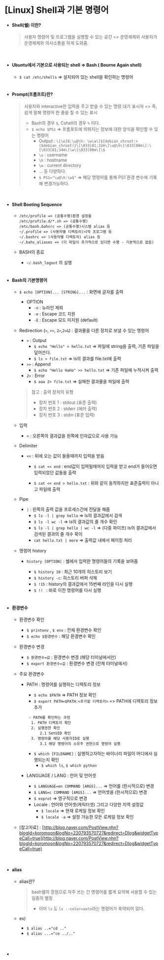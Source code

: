 # [Linux] Shell과 기본 명령어

- #### Shell(쉘) 이란?

  > 사용자 명령어 및 프로그램을 실행할 수 있는 공간 => 운영체제와 사용자가 운영체제와 의사소통을 하게 도와줌.

  <br>

- #### Ubuntu에서 기본으로 사용되는 shell => Bash ( Bourne Again shell)

  - `$ cat /etc/shells` => 설치되어 있는 shell을 확인하는 명령어

  <br>

- #### Prompt(프롬프트)란? 

  > 사용자와 interactive한 입력을 주고 받을 수 있는 명령 대기 표시자  =>  즉, 쉽게 말해 명령어 한 줄을 칠 수 있는 표시
  >
  > - Bash의 경우 `$`, Cshell의 경우 `%` 이다.
  > - `$ echo $PS1`  => 프롬포트에 띄워지는 정보에 대한 양식을 확인할 수 있는 명령어
  >   - Output :  `\[\e]0;\u@\h: \w\a\]${debian_chroot:+($debian_chroot)}\[\033[01;32m\]\u@\h\[\033[00m\]:\[\033[01;34m\]\w\[\033[00m\]\$` 
  >   - `\u` : username
  >   - `\h` : hostname
  >   - `\w` : current directory
  >   - ... 등 다양하다.
  >   -  `$ PS1="\u@\h:\w$"` => 해당 명령어를 통해 PS1 환경 변수에 기록해 변경가능하다.

  <br>

- #### Shell Booting Sequence

  - ```
    /etc/profile => (공통수행)환경 설정들
    /etc/profile.d/*.sh => (공통수행)
    /etc/bash.bahsrc => (공통수행)시스템 alias 등
    ~/.profile => (사용자별 디렉토리)시작 프로그램 등
    ~/.bashrc => (사용자별 디렉토리) alias 등
    ~/.bahs_aliases => (이 파일이 추가적으로 있다면 수행 - 기본적으로 없음)
    ```

  - BASH의 종료

    - `~/.bash_logout` 의 실행

    <br>

- ####  Bash의 기본명령어

  - `$ echo [OPTION]... [STRING]...` : 화면에 글자를 출력

    - OPTION
      - `-n` : 뉴라인 제외
      - `-e` : Escape 코드 지원
      - `-E` : Escape 모드 미지원 (default)

  - Redirection (`>`, `>>`, `2>`,`2>&`) : 결과물을 다른 장치로 보낼 수 있는 명령어

    - `>` : Output
      - `$ echo "Hello" > hello.txt` => 파일에 string을 출력, 기존 파일을 덮어쓴다.
      - `$ ls > file.txt` => ls의 결과를 file.txt에 출력
    - `>>` : Append
      - `$ echo "Hello HaHa" >> hello.txt` => 기존 파일에 누적시켜 출력
    - `2>` : Error
      - `$ aaa 2> file.txt` => 실패한 결과물을 파일에 출력

    > 참고 : 출력 장치의 유형 
    >
    > - 장치 번호 1 : stdout (표준 출력)
    > - 장치 번호 2 : stderr (에러 출력)
    > - 장치 번호 3 : stdin (표준 입력)

  - 입력

    - `<` : 오른쪽의 결과값을 왼쪽에 인자값으로 사용 가능

  - Delimiter 

    - `<<` : 뒤에 오는 값이 들올때까지 입력을 받음

      - `$ cat << end` : end값이 입력될때까지 입력을 받고 end가 들어오면 입력되었던 값들을 출력

      - `$ cat << end > hello.txt` : 위와 같이 동작하지만 표준출력이 아니고 파일에 출력 

  - Pipe

    - `|` : 왼쪽의 출력 값을 프로세스간에 전달을 해줌
      - `$ ls -l | grep hello` => ls의 결과값에서 검색
      - `$ ls -l wc -l` => ls의 결과값의 줄 개수 확인
      - `$ ls -l | grep hello | wc -l` => (다중 파이프) ls의 결과값에서 검색된 결과의 줄 개수 확이
      - `cat hello.txt | more` => 출력값 내에서 페이징 처리

  - 명령어 history

    - `history [OPTION]` : 쉘에서 입력한 명령어들의 기록을 보여줌

      - `$ history 10` : 최근 10개의 히스토리 보기
      - `$ history -c`: 히스토리 버퍼 삭제
      - `$ !15` : history의 결과값에서 15번째 라인을 다시 실행
      - `$ !! ` : 바로 이전 명령어를 다시 실행

      <br>

- #### 환경변수 
  - 환경변수 확인

    - `$ printenv` , `$ env` : 전체 환경변수 확인
    - `$ echo $환경변수` : 해당 환경변수 확인

  - 환경변수 변경

    - `$ 환경변수=값` : 환경변수 변경 (해당 터미널에서만)
    - `$ export 환경변수=값` : 환경변수 변경 (전체 터미널에서)

  - 주요 환경변수

    - PATH : 명령어를 실행하는 디렉토리 정보

      - `$ echo $PATH` => PATH 정보 확인
      - `$ export PATH=$PATH:<추가할 디렉토리>` => PATH에 디렉토리 정보 추가

      ```
       - PATH를 확인하는 과정
      	1. PATH 디렉토리 확인
      	2. 실행권한 확인
      		2.1 SetUID 확인
      	3. 명령어를 해당 사용자ID로 실행
      		3.1 해당 명령어의 소유주 권한으로 명령어 실행
      ```

      - `$ which [FILENAME]` : 실행하고자하는 바이너리 파일이 어디에서 실행되는지 확인
        - `$ which ls`, `$ which python`

    - LANGUAGE / LANG : 언어 및 언어셋

      - `$ LANGUAGE=en COMMAND [ARGS]...` => 언어를 (한시적으로) 변경
      - `$ LANG=c COMMAND [ARGS]...` => 언어셋을 (한시적으로) 변경
      - `$ exprot` => 영구적으로 변경
      - Locale : 언어와 언어셋(캐릭터셋) 그리고 다양한 지역 설정값
        - `$ locale` => 현재 로케일 정보 확인
        - `$ locale -a` => 설정 가능한 모든 로케일 정보 확인

  - [참고자료] : [http://blog.naver.com/PostView.nhn?blogId=koromoon&logNo=220793570727&redirect=Dlog&widgetTypeCall=true](http://blog.naver.com/PostView.nhn?blogId=koromoon&logNo=220793570727&redirect=Dlog&widgetTypeCall=true)

    <br>

- #### alias

  - alias란?

    > bash쉘의 장점으로 자주 쓰는 긴 명령어를 짧게 요약해 사용할 수 있는 일종의 별칭
    >
    > - 이미 `ls` 도 `ls --color=auto`라는 명령어가 축약되어 있다.

  - ex)

    - `$ alias ..="cd .."`
    - `$ alias ...="ce ../.."`

<br>

- #### 